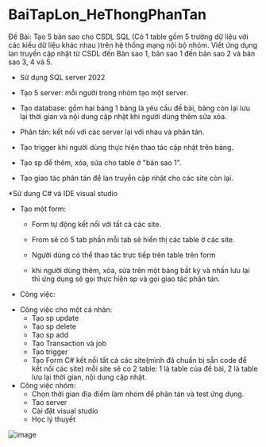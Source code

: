 # BaiTapLon_HeThongPhanTan
Đề Bài:
Tạo 5 bản sao cho CSDL SQL (Có 1 table gồm 5 trường dữ liệu với các kiểu dữ liệu khác nhau )trên hệ thống mạng nội bộ nhóm. 
Viết ứng dụng lan truyền cập nhật từ CSDL đến Bản sao 1, bản sao 1 đến bản sao 2 và bản sao 3, 4 và 5.

* Sử dụng SQL server 2022

- Tạo 5 server: mỗi người trong nhóm tạo một server.

- Tạo database: gồm hai bảng 1 bảng là yêu cầu đề bài, bảng còn lại
lưu lại thời gian và nội dung cập nhật khi người dùng thêm sửa xóa.

- Phân tán: kết nối với các server lại với nhau và phân tán.

- Tạo trigger khi người dùng thực hiện thao tác cập nhật trên bảng.

- Tạo sp để thêm, xóa, sửa cho table ở "bản sao 1".

- Tạo giao tác phân tán để lan truyền cập nhật cho các site còn lại.

*Sử dung C# và IDE visual studio

- Tạo một form:
	+ Form tự động kết nối với tất cả các site.

	+ From sẽ có 5 tab phần mỗi tab sẽ hiển thị các table ở các site.

	+ Người dùng có thể thao tác trực tiếp trên table trên form

	+ khi người dùng thêm, xóa, sửa trên một bảng bất kỳ và nhấn lưu lại
	 thì ứng dụng sẽ gọi thực hiện sp và gọi giao tác phân tán.

* Công việc:
- Công việc cho một cá nhân:
	+ Tạo sp update
	+ Tạo sp delete
	+ Tạo sp add
	+ Tạo Transaction và job
	+ Tạo trigger
	+ Tạo Form C# kết nối tất cả các site(mình đã chuẩn bị sẵn code để kết nối các site)
	mỗi site sẽ co 2 table: 1 là table của đề bài, 2 là table lưu lại thời gian, nội dung cập nhật.
- Công việc nhóm: 
	+ Chọn thời gian địa điểm làm nhóm để phân tán và test ứng dụng.
	+ Tạo server
	+ Cài đặt visual studio
	+ Học lý thuyết

![image](https://github.com/QuachNamLuong/BaiTapLon_HeThongPhanTan/assets/82036270/49497400-179a-4443-b3cc-c4701c71bb8c)

